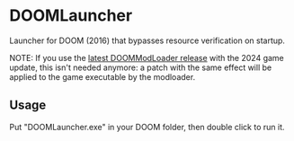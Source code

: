 # DOOMLauncher

Launcher for DOOM (2016) that bypasses resource verification on startup.

NOTE: If you use the [latest DOOMModLoader release](https://github.com/ZwipZwapZapony/DOOMModLoader) with the 2024 game update, this isn't needed anymore: a patch with the same effect will be applied to the game executable by the modloader.

## Usage

Put "DOOMLauncher.exe" in your DOOM folder, then double click to run it.
